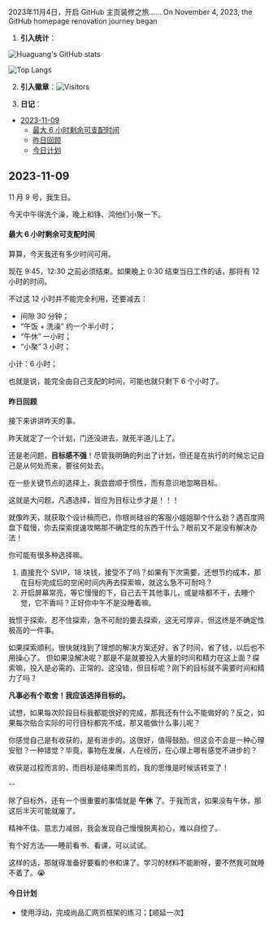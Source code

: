 
<!--
**Huaguang-XinZhe/Huaguang-XinZhe** is a ✨ _special_ ✨ repository because its `README.md` (this file) appears on your GitHub profile.

Here are some ideas to get you started:

- 🔭 I’m currently working on ...
- 🌱 I’m currently learning ...
- 👯 I’m looking to collaborate on ...
- 🤔 I’m looking for help with ...
- 💬 Ask me about ...
- 📫 How to reach me: ...
- 😄 Pronouns: ...
- ⚡ Fun fact: ...
-->


2023年11月4日，开启 GitHub 主页装修之旅……
On November 4, 2023, the GitHub homepage renovation journey began


1. **引入统计**：

![Huaguang's GitHub stats](https://github-readme-stats.vercel.app/api?username=Huaguang-XinZhe&count_private=true&show_icons=true)

![Top Langs](https://github-readme-stats.vercel.app/api/top-langs/?username=Huaguang-XinZhe&layout=compact)

2. **引入徽章**：![Visitors](https://img.shields.io/endpoint?url=https%3A%2F%2Fhits.dwyl.com%2FHuaguang-XinZhe%2FHuaguang-XinZhe.json&style=plastic "主页访问数")

3. **日记**：


- [2023-11-09](#2023-11-09)
    - [最大 6 小时剩余可支配时间](#最大-6-小时剩余可支配时间)
    - [昨日回顾](#昨日回顾)
    - [今日计划](#今日计划)


## 2023-11-09

11 月 9 号，我生日。

今天中午得洗个澡，晚上和铮、鸿他们小聚一下。

#### 最大 6 小时剩余可支配时间

算算，今天我还有多少时间可用。

现在 9:45，12:30 之前必须结束。如果晚上 0:30 结束当日工作的话，那将有 12 小时的时间。

不过这 12 小时并不能完全利用，还要减去：

- 间隙 30 分钟；
- “午饭 + 洗澡” 约一个半小时；
- “午休” 一小时；
- “小聚” 3 小时；

小计：6 小时；

也就是说，能完全由自己支配的时间，可能也就只剩下 6 个小时了。

#### 昨日回顾

接下来讲讲昨天的事。

昨天就定了一个计划，门还没进去，就死半道儿上了。

还是老问题，**目标感不强**！尽管我明确的列出了计划，但还是在执行的时候忘记自己是从何处而来，要往何处去。

在一些关键节点的选择上，我尝尝顺于惯性，而有意识地忽略目标。

这就是大问题，凡遇选择，皆应为目标让步才是！！！

就像昨天，就获取个设计稿而已，你根尚硅谷的客服小姐姐聊个什么劲？遇百度网盘下载慢，你去探索提速攻略那不确定性的东西干什么？眼前又不是没有解决办法！

你可能有很多种选择嘛。

1. 直接充个 SVIP，18 块钱，接受不了吗？如果有下次需要，还想节约成本，那在目标完成后的空闲时间内再去探索嘛，就这么急不可耐吗？
2. 开启屏幕常亮，等它慢慢的下，自己去干其他事儿，或是啥都不干，去睡个觉，它不香吗？正好你中午不是没睡着嘛。

我惯于探索，忍不住探索，急不可耐的要去探索，这无可厚非，但这终是不确定性极高的一件事。

如果探索顺利，很快就找到了理想的解决方案还好，省了时间，省了钱，以后也不用操心了。
但如果没解决呢？那是不是就要投入大量的时间和精力在这上面？探索嘛，投入是必需的、正常的。这没错，但目标呢？刚下的目标就不需要时间和精力了吗？

**凡事必有个取舍！我应该选择目标的。**

试想，如果每次阶段目标我都能很好的完成，那我还有什么不能做好的？反之，如果每次贴合实际的可行目标都完不成，那又能做什么事儿呢？

你感觉自己是有收获的，是有进步的。这很好，值得鼓励。但这会不会是一种心理安慰？一种错觉？毕竟，事物在发展，人在经历，在心理上哪有感觉不进步的？

收获是过程而言的，而目标是结果而言的，我的思维是时候该转变了！

--

除了目标外，还有一个很重要的事情就是 **午休** 了。于我而言，如果没有午休，那这后半天可能就废了。

精神不佳、意志力减弱，我会发现自己慢慢脱离初心，难以自控了。

有个好方法——睡前看书、看课，可以试试。

这样的话，那就得准备好要看的书和课了。学习的材料不能断呀，要不然我可就睡不着了。😭

#### 今日计划

- 使用浮动，完成尚品汇网页框架的练习；【顺延一次】
